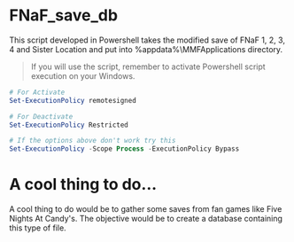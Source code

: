 # FNaF_save_db
This script developed in Powershell takes the modified save of FNaF 1, 2, 3, 4 and Sister Location and put into %appdata%\MMFApplications directory.

> If you will use the script, remember to activate Powershell script execution on your Windows.

```Powershell
# For Activate
Set-ExecutionPolicy remotesigned

# For Deactivate
Set-ExecutionPolicy Restricted

# If the options above don't work try this
Set-ExecutionPolicy -Scope Process -ExecutionPolicy Bypass
```

# A cool thing to do...
A cool thing to do would be to gather some saves from fan games like Five Nights At Candy's. The objective would be to create a database containing this type of file.
